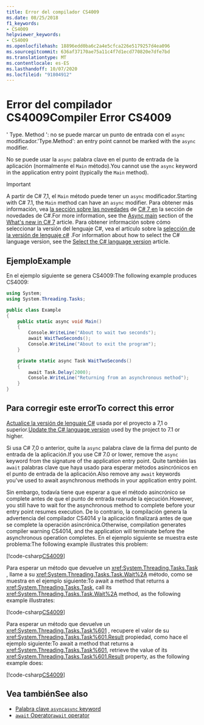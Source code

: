 ```yaml
---
title: Error del compilador CS4009
ms.date: 08/25/2018
f1_keywords:
- CS4009
helpviewer_keywords:
- CS4009
ms.openlocfilehash: 18896edd0ba6c2a4e5cfca226e5179257d4ea096
ms.sourcegitcommit: 636af37170ae75a11c4f7d1ecd770820e7dfe7bd
ms.translationtype: MT
ms.contentlocale: es-ES
ms.lasthandoff: 10/07/2020
ms.locfileid: "91804912"
---
```

# <a name="compiler-error-cs4009"></a><span data-ttu-id="e529e-102">Error del compilador CS4009</span><span class="sxs-lookup"><span data-stu-id="e529e-102">Compiler Error CS4009</span></span>

<span data-ttu-id="e529e-103">' Type. Method ': no se puede marcar un punto de entrada con el `async` modificador.</span><span class="sxs-lookup"><span data-stu-id="e529e-103">'Type.Method': an entry point cannot be marked with the `async` modifier.</span></span>

<span data-ttu-id="e529e-104">No se puede usar la `async` palabra clave en el punto de entrada de la aplicación (normalmente el `Main` método).</span><span class="sxs-lookup"><span data-stu-id="e529e-104">You cannot use the `async` keyword in the application entry point (typically the `Main` method).</span></span>

> [!IMPORTANT]
> <span data-ttu-id="e529e-105">A partir de C# 7,1, el `Main` método puede tener un `async` modificador.</span><span class="sxs-lookup"><span data-stu-id="e529e-105">Starting with C# 7.1, the `Main` method can have an `async` modifier.</span></span> <span data-ttu-id="e529e-106">Para obtener más información, vea [la sección sobre las novedades](../whats-new/csharp-7.md#async-main) de [C# 7 en](../whats-new/csharp-7.md) la sección de novedades de C#.</span><span class="sxs-lookup"><span data-stu-id="e529e-106">For more information, see the [Async main](../whats-new/csharp-7.md#async-main) section of the [What's new in C# 7](../whats-new/csharp-7.md) article.</span></span> <span data-ttu-id="e529e-107">Para obtener información sobre cómo seleccionar la versión del lenguaje C#, vea el artículo sobre la [selección de la versión de lenguaje c#](../language-reference/configure-language-version.md) .</span><span class="sxs-lookup"><span data-stu-id="e529e-107">For information about how to select the C# language version, see the [Select the C# language version](../language-reference/configure-language-version.md) article.</span></span>

## <a name="example"></a><span data-ttu-id="e529e-108">Ejemplo</span><span class="sxs-lookup"><span data-stu-id="e529e-108">Example</span></span>

<span data-ttu-id="e529e-109">En el ejemplo siguiente se genera CS4009:</span><span class="sxs-lookup"><span data-stu-id="e529e-109">The following example produces CS4009:</span></span>

```csharp
using System;
using System.Threading.Tasks;

public class Example
{
    public static async void Main()
    {
        Console.WriteLine("About to wait two seconds");
        await WaitTwoSeconds();
        Console.WriteLine("About to exit the program");
    }

    private static async Task WaitTwoSeconds()
    {
        await Task.Delay(2000);
        Console.WriteLine("Returning from an asynchronous method");
    }
}
```

## <a name="to-correct-this-error"></a><span data-ttu-id="e529e-110">Para corregir este error</span><span class="sxs-lookup"><span data-stu-id="e529e-110">To correct this error</span></span>

<span data-ttu-id="e529e-111">[Actualice la versión de lenguaje C#](../language-reference/configure-language-version.md) usada por el proyecto a 7,1 o superior.</span><span class="sxs-lookup"><span data-stu-id="e529e-111">[Update the C# language version](../language-reference/configure-language-version.md) used by the project to 7.1 or higher.</span></span>

<span data-ttu-id="e529e-112">Si usa C# 7,0 o anterior, quite la `async` palabra clave de la firma del punto de entrada de la aplicación.</span><span class="sxs-lookup"><span data-stu-id="e529e-112">If you use C# 7.0 or lower, remove the `async` keyword from the signature of the application entry point.</span></span> <span data-ttu-id="e529e-113">Quite también las `await` palabras clave que haya usado para esperar métodos asincrónicos en el punto de entrada de la aplicación.</span><span class="sxs-lookup"><span data-stu-id="e529e-113">Also remove any `await` keywords you've used to await asynchronous methods in your application entry point.</span></span>

<span data-ttu-id="e529e-114">Sin embargo, todavía tiene que esperar a que el método asincrónico se complete antes de que el punto de entrada reanude la ejecución.</span><span class="sxs-lookup"><span data-stu-id="e529e-114">However, you still have to wait for the asynchronous method to complete before your entry point resumes execution.</span></span> <span data-ttu-id="e529e-115">De lo contrario, la compilación genera la advertencia del compilador CS4014 y la aplicación finalizará antes de que se complete la operación asincrónica.</span><span class="sxs-lookup"><span data-stu-id="e529e-115">Otherwise, compilation generates compiler warning CS4014, and the application will terminate before the asynchronous operation completes.</span></span> <span data-ttu-id="e529e-116">En el ejemplo siguiente se muestra este problema:</span><span class="sxs-lookup"><span data-stu-id="e529e-116">The following example illustrates this problem:</span></span>

[!code-csharp[CS4009](~/samples/snippets/csharp/misc/cs4009-1.cs)]

<span data-ttu-id="e529e-117">Para esperar un método que devuelve un <xref:System.Threading.Tasks.Task> , llame a su <xref:System.Threading.Tasks.Task.Wait%2A> método, como se muestra en el ejemplo siguiente:</span><span class="sxs-lookup"><span data-stu-id="e529e-117">To await a method that returns a <xref:System.Threading.Tasks.Task>, call its <xref:System.Threading.Tasks.Task.Wait%2A> method, as the following example illustrates:</span></span>

[!code-csharp[CS4009](~/samples/snippets/csharp/misc/cs4009-2.cs)]

<span data-ttu-id="e529e-118">Para esperar un método que devuelve un <xref:System.Threading.Tasks.Task%601> , recupere el valor de su <xref:System.Threading.Tasks.Task%601.Result> propiedad, como hace el ejemplo siguiente:</span><span class="sxs-lookup"><span data-stu-id="e529e-118">To await a method that returns a <xref:System.Threading.Tasks.Task%601>, retrieve the value of its <xref:System.Threading.Tasks.Task%601.Result> property, as the following example does:</span></span>

[!code-csharp[CS4009](~/samples/snippets/csharp/misc/cs4009-3.cs)]

## <a name="see-also"></a><span data-ttu-id="e529e-119">Vea también</span><span class="sxs-lookup"><span data-stu-id="e529e-119">See also</span></span>

- [<span data-ttu-id="e529e-120">Palabra clave `async`</span><span class="sxs-lookup"><span data-stu-id="e529e-120">`async` keyword</span></span>](../language-reference/keywords/async.md)
- [<span data-ttu-id="e529e-121">`await` Operator</span><span class="sxs-lookup"><span data-stu-id="e529e-121">`await` operator</span></span>](../language-reference/operators/await.md)
